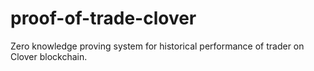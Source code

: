 # proof-of-trade-clover
Zero knowledge proving system for historical performance of trader on Clover blockchain.
